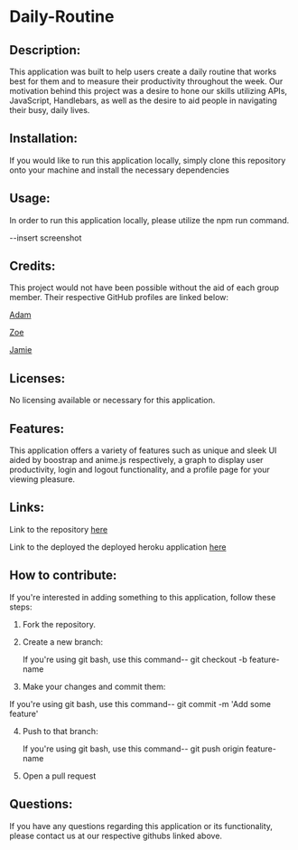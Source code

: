 # Daily-Routine

## Description:

This application was built to help users create a daily routine that works best for them and to measure their productivity throughout the week. Our motivation behind this project was a desire to hone our skills utilizing APIs, JavaScript, Handlebars, as well as the desire to aid people in navigating their busy, daily lives.

## Installation:

If you would like to run this application locally, simply clone this repository onto your machine and install the necessary dependencies 

## Usage:

In order to run this application locally, please utilize the npm run command.

--insert screenshot

## Credits: 

This project would not have been possible without the aid of each group member. Their respective GitHub profiles are linked below:

[Adam](https://github.com/Simplyareed)

[Zoe](https://github.com/zoellaphine)

[Jamie](https://github.com/JamieThompson101)

## Licenses:

No licensing available or necessary for this application.

## Features:

This application offers a variety of features such as unique and sleek UI aided by boostrap and anime.js respectively, a graph to display user productivity, login and logout functionality, and a profile page for your viewing pleasure.

## Links:

Link to the repository [here](https://github.com/Simplyareed/Daily-Routine)

Link to the deployed the deployed heroku application [here](...)

## How to contribute:

If you're interested in adding something to this application, follow these steps:

1. Fork the repository.

2. Create a new branch:

   If you're using git bash, use this command-- git checkout -b feature-name

3. Make your changes and commit them:

  If you're using git bash, use this command-- git commit -m 'Add some feature'

4. Push to that branch:

   If you're using git bash, use this command-- git push origin feature-name
   
5. Open a pull request

## Questions:

If you have any questions regarding this application or its functionality, please contact us at our respective githubs linked above.
